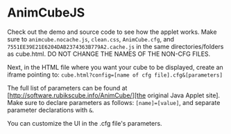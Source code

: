 # AnimCubeJS
Check out the demo and source code to see how the applet works. Make sure to `animcube.nocache.js`, `clean.css`, `AnimCube.cfg`, and `7551EE39E21E6204DAB2374363B779A2.cache.js` in the same directories/folders as cube.html. DO NOT CHANGE THE NAMES OF THE NON-CFG FILES.

Next, in the HTML file where you want your cube to be displayed, create an iframe pointing to:
`cube.html?config=[name of cfg file].cfg&[parameters]`

The full list of parameters can be found at [http://software.rubikscube.info/AnimCube/][the original Java Applet site]. Make sure to declare parameters as follows: `[name]=[value]`, and separate parameter declarations with `&`.

You can customize the UI in the .cfg file's parameters.
